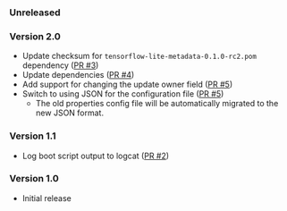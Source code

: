 <!--
    When adding new changelog entries, use [Issue #0] to link to issues and
    [PR #0] to link to pull requests. Then run:

        ./gradlew changelogUpdateLinks

    to update the actual links at the bottom of the file.
-->

### Unreleased

### Version 2.0

* Update checksum for `tensorflow-lite-metadata-0.1.0-rc2.pom` dependency ([PR #3])
* Update dependencies ([PR #4])
* Add support for changing the update owner field ([PR #5])
* Switch to using JSON for the configuration file ([PR #5])
  * The old properties config file will be automatically migrated to the new JSON format.

### Version 1.1

* Log boot script output to logcat ([PR #2])

### Version 1.0

* Initial release

<!-- Do not manually edit the lines below. Use `./gradlew changelogUpdateLinks` to regenerate. -->
[PR #2]: https://github.com/chenxiaolong/AlterInstaller/pull/2
[PR #3]: https://github.com/chenxiaolong/AlterInstaller/pull/3
[PR #4]: https://github.com/chenxiaolong/AlterInstaller/pull/4
[PR #5]: https://github.com/chenxiaolong/AlterInstaller/pull/5
